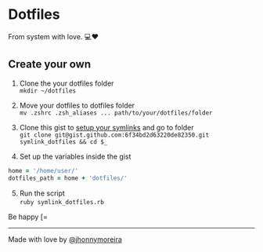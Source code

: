 # Dotfiles

From system with love. :computer::heart:

## Create your own

1. Clone the your dotfiles folder  
`mkdir ~/dotfiles`

2. Move your dotfiles to dotfiles folder  
`mv .zshrc .zsh_aliases ... path/to/your/dotfiles/folder`

3. Clone this gist to [setup your symlinks](https://gist.github.com/jhonnymoreira/6f34bd2d63220de82350) and go to folder  
`git clone git@gist.github.com:6f34bd2d63220de82350.git symlink_dotfiles && cd $_`

4. Set up the variables inside the gist 
  ```ruby
  home = '/home/user/'
  dotfiles_path = home + 'dotfiles/'
  ```

5. Run the script  
`ruby symlink_dotfiles.rb`

Be happy [=

---

Made with love by [@jhonnymoreira](https://twitter.com/jhonnymoreira)
